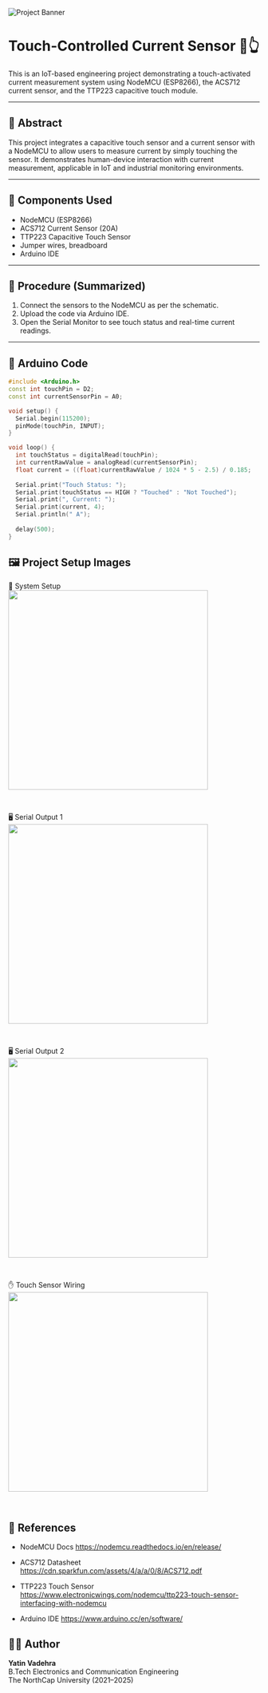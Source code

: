 ![Project Banner](banner.png)

# Touch-Controlled Current Sensor 🔌👆

This is an IoT-based engineering project demonstrating a touch-activated current measurement system using NodeMCU (ESP8266), the ACS712 current sensor, and the TTP223 capacitive touch module.

---

## 📘 Abstract

This project integrates a capacitive touch sensor and a current sensor with a NodeMCU to allow users to measure current by simply touching the sensor. It demonstrates human-device interaction with current measurement, applicable in IoT and industrial monitoring environments.

---

## 🧰 Components Used

- NodeMCU (ESP8266)
- ACS712 Current Sensor (20A)
- TTP223 Capacitive Touch Sensor
- Jumper wires, breadboard
- Arduino IDE

---

## 🧪 Procedure (Summarized)

1. Connect the sensors to the NodeMCU as per the schematic.
2. Upload the code via Arduino IDE.
3. Open the Serial Monitor to see touch status and real-time current readings.

---

## 🔣 Arduino Code

```cpp
#include <Arduino.h>
const int touchPin = D2;
const int currentSensorPin = A0;

void setup() {
  Serial.begin(115200);
  pinMode(touchPin, INPUT);
}

void loop() {
  int touchStatus = digitalRead(touchPin);
  int currentRawValue = analogRead(currentSensorPin);
  float current = ((float)currentRawValue / 1024 * 5 - 2.5) / 0.185;
  
  Serial.print("Touch Status: ");
  Serial.print(touchStatus == HIGH ? "Touched" : "Not Touched");
  Serial.print(", Current: ");
  Serial.print(current, 4);
  Serial.println(" A");
  
  delay(500);
}

```  



## 🖼️ Project Setup Images
🔌 System Setup
<br>
<img src="Images/setup_with_laptop.jpg" width="400"/>

<br>

🖥️ Serial Output 1
<br>
<img src="Images/serial_output_1.jpg" width="400"/>

<br>

🖥️ Serial Output 2
<br>
<img src="Images/serial_output_2.jpg" width="400"/>

<br>


✋ Touch Sensor Wiring
<br>
<img src="Images/touch_sensor_wiring.jpg" width="400"/>

<br>

## 📄 References
- NodeMCU Docs
https://nodemcu.readthedocs.io/en/release/

- ACS712 Datasheet
https://cdn.sparkfun.com/assets/4/a/a/0/8/ACS712.pdf

- TTP223 Touch Sensor
https://www.electronicwings.com/nodemcu/ttp223-touch-sensor-interfacing-with-nodemcu

- Arduino IDE
https://www.arduino.cc/en/software/

## 👨‍🎓 Author
<b> Yatin Vadehra </b>
<br>
B.Tech Electronics and Communication Engineering
<br>
The NorthCap University (2021–2025)

